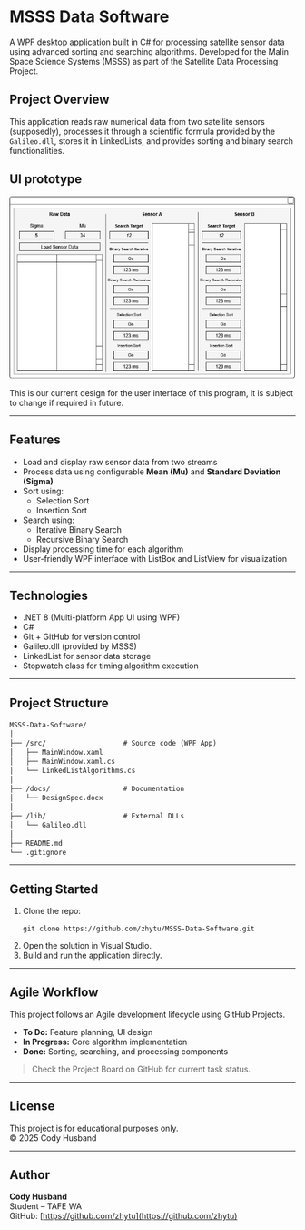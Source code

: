 # MSSS Data Software

A WPF desktop application built in C# for processing satellite sensor data using advanced sorting and searching algorithms. Developed for the Malin Space Science Systems (MSSS) as part of the Satellite Data Processing Project.

## Project Overview

This application reads raw numerical data from two satellite sensors (supposedly), processes it through a scientific formula provided by the `Galileo.dll`, stores it in LinkedLists, and provides sorting and binary search functionalities.

## UI prototype

![alt text](https://raw.githubusercontent.com/Zhytu/MSSS-Data-Software/1a6320eaa89ad9c7f28e7f5c47d2df62a05c9508/datastructures.drawio.png "Current working design for the program.")

This is our current design for the user interface of this program, it is subject to change if required in future.

---

## Features

- Load and display raw sensor data from two streams
- Process data using configurable **Mean (Mu)** and **Standard Deviation (Sigma)**
- Sort using:
  - Selection Sort
  - Insertion Sort
- Search using:
  - Iterative Binary Search
  - Recursive Binary Search
- Display processing time for each algorithm
- User-friendly WPF interface with ListBox and ListView for visualization

---

## Technologies

- .NET 8 (Multi-platform App UI using WPF)
- C#
- Git + GitHub for version control
- Galileo.dll (provided by MSSS)
- LinkedList for sensor data storage
- Stopwatch class for timing algorithm execution

---

## Project Structure

```
MSSS-Data-Software/
│
├── /src/                   # Source code (WPF App)
│   ├── MainWindow.xaml
│   ├── MainWindow.xaml.cs
│   └── LinkedListAlgorithms.cs
│
├── /docs/                  # Documentation
│   └── DesignSpec.docx
│
├── /lib/                   # External DLLs
│   └── Galileo.dll
│
├── README.md
└── .gitignore
```

---

## Getting Started

1. Clone the repo:
   ```
   git clone https://github.com/zhytu/MSSS-Data-Software.git
   ```
2. Open the solution in Visual Studio.
3. Build and run the application directly.

---

## Agile Workflow

This project follows an Agile development lifecycle using GitHub Projects.

- **To Do:** Feature planning, UI design
- **In Progress:** Core algorithm implementation
- **Done:** Sorting, searching, and processing components

> Check the Project Board on GitHub for current task status.

---

## License

This project is for educational purposes only.\
© 2025 Cody Husband

---

## Author

**Cody Husband**\
Student – TAFE WA\
GitHub: [https://github.com/zhytu](https://github.com/zhytu)

